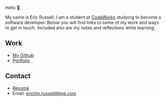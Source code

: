Hello 👋, 

My name is Eric Russell. I am a student at [CodeWorks](https://boisecodeworks.com) studying to become a software developer. Below you will find links to some of my work and ways to get in touch. Included also are my notes and reflections while learning. 

## Work

  + [My Github](https://github.com/EricTimRussell)
  + [Portfolio](https://EricTimRussell.github.io/)

## Contact

  + [Resume](https://EricTimRussell.github.io/resume)
  + Email: erictim.russell@live.com
  
